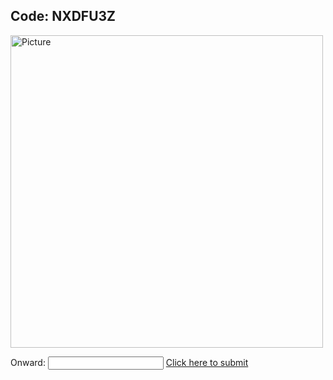 ## Code: NXDFU3Z

<img class="profile" src="https://merrickmath.github.io/MerrickMath.github.io-CelebrateMath/puzzle1.jpg" alt="Picture" width="500" />


Onward: <input id='password' type='text'  />
<a href="https://MerrickMath.github.io/MerrickMath.github.io-CelebrateMath/TVUOEBQ.html" onclick="javascript:return validatePass()">  Click here to submit  </a>
<script>
function validatePass(){
    if(document.getElementById('password').value == '5'){
        return true;
    }else{
        alert('wrong password!!');
        return false;
    }
}
</script>




